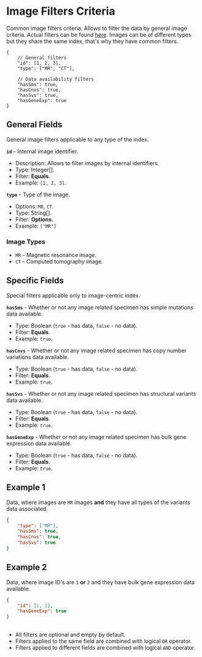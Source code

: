# Image Filters Criteria
Common image filters criteria. Allows to filter the data by general image criteria. Actual filters can be found [here](../Unite.Indices.Search/Services/Filters/Base/Images/Criteria/ImageCriteria.cs). Images can be of different types but they share the same index, that's why they have common filters.

```jsonc
{
    // General filters
    "id": [1, 2, 3],
    "type": ["MR", "CT"],

    // Data availability filters
    "hasSms": true,
    "hasCnvs": true,
    "hasSvs": true,
    "hasGeneExp": true
}
```


## General Fields
General image filters applicable to any type of the index.

**`id`** - Internal image identifier.
- Description: Allows to filter images by internal identifiers.
- Type: Integer[].
- Filter: **Equals**.
- Example: `[1, 2, 3]`.

**`type`** - Type of the image.
- Options: `MR`, `CT`.
- Type: String[].
- Filter: **Options**.
- Example: `["MR"]`

### Image Types
- `MR` - Magnetic resonance image.
- `CT` - Computed tomography image.


## Specific Fields
Special filters applicable only to image-centric index.

**`hasSms`** - Whether or not any image related specimen has simple mutations data available.
- Type: Boolean (`true` - has data, `false` - no data).
- Filter: **Equals**.
- Example: `true`.

**`hasCnvs`** - Whether or not any image related specimen has copy number variations data available.
- Type: Boolean (`true` - has data, `false` - no data).
- Filter: **Equals**.
- Example: `true`.

**`hasSvs`** - Whether or not any image related specimen has structural variants data available.
- Type: Boolean (`true` - has data, `false` - no data).
- Filter: **Equals**.
- Example: `true`.

**`hasGeneExp`** - Whether or not any image related specimen has bulk gene expression data available.
- Type: Boolean (`true` - has data, `false` - no data).
- Filter: **Equals**.
- Example: `true`.


## Example 1
Data, where images are `MR` images **and** they have all types of the variants data associated.

```json
{
    "type": ["MR"],
    "hasSms": true,
    "hasCnvs": true,
    "hasSvs": true
}
```

## Example 2
Data, where image ID's are `1` **or** `2` and they have bulk gene expression data available.

```json
{
    "id": [1, 2],
    "hasGeneExp": true
}
```


##
- All filters are optional and empty by default.
- Filters applied to the same field are combined with logical `OR` operator.
- Filters applied to different fields are combined with logical `AND` operator.

